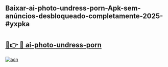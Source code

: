 ## Baixar-ai-photo-undress-porn-Apk-sem-anúncios-desbloqueado-completamente-2025-#yxpka

# <h2><a href="https://ainizakaria.my?title=ai-photo-undress-porn&ref=22M">🔗👉 🔴 ai-photo-undress-porn</a></h2>

[![acn](https://github.com/user-attachments/assets/0f9c940e-d8b0-45ae-aac7-cd30a18b3e1c)](https://ainizakaria.my?title=ai-photo-undress-porn&ref=22M)

